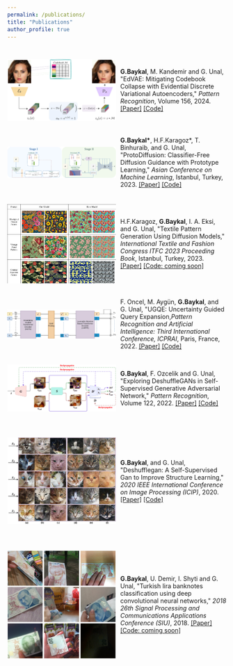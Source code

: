 ```yaml
---
permalink: /publications/
title: "Publications"
author_profile: true
---
```

<style>
img {
  padding-right: 10px;
  padding-bottom: 30px;
  padding-top: 30px;
}
.box {
   display: flex;
   align-items:center;
}
</style>

<div class="box">
  <img style="vertical-align:middle; float: left" src="/assets/images/edvae.png" alt="" width="250">
  <span style=""><b>G.Baykal</b>, M. Kandemir and G. Unal, "EdVAE: Mitigating Codebook Collapse with Evidential Discrete Variational Autoencoders," <em>Pattern Recognition</em>, Volume 156, 2024. <a href="https://www.sciencedirect.com/science/article/pii/S0031320324005430">[Paper]</a> <a href="https://github.com/ituvisionlab/EdVAE">[Code]</a></span>
</div> 

<div class="box">
  <img style="vertical-align:middle; float: left" src="/assets/images/protodiffusion.png" alt="" width="250">
  <span style=""><b>G.Baykal*</b>, H.F.Karagoz*, T. Binhuraib, and G. Unal, "ProtoDiffusion: Classifier-Free Diffusion Guidance with Prototype Learning," <em>Asian Conference on Machine Learning</em>, Istanbul, Turkey, 2023. <a href="https://arxiv.org/abs/2307.01924">[Paper]</a> <a href="https://github.com/ituvisionlab/ProtoDiffusion">[Code]</a></span>
</div>

<div class="box">
  <img style="vertical-align:middle; float: left" src="/assets/images/textile.png" alt="" width="250">
  <span style="">H.F.Karagoz, <b>G.Baykal</b>,  I. A. Eksi, and G. Unal, "Textile Pattern Generation Using Diffusion Models," <em>International Textile and Fashion Congress ITFC 2023 Proceeding Book</em>, Istanbul, Turkey, 2023. <a href="https://arxiv.org/abs/2304.00520">[Paper]</a> <a href="/publications">[Code: coming soon]</a></span>
</div>

<div class="box">
  <img style="vertical-align:middle; float: left" src="/assets/images/ugqe.webp" alt="" width="250">
  <span style="">F. Oncel, M. Aygün, <b>G.Baykal</b>, and G. Unal, "UGQE: Uncertainty Guided Query Expansion,<em>Pattern Recognition and Artificial Intelligence: Third International Conference, ICPRAI</em>, Paris, France, 2022. <a href="https://link.springer.com/chapter/10.1007/978-3-031-09037-0_10">[Paper]</a> <a href="https://github.com/ituvisionlab/ugqe">[Code]</a></span>
</div>

<div class="box">
  <img style="vertical-align:middle; float: left" src="/assets/images/exploring_deshufflegan.jpg" alt="" width="250">
  <span style=""><b>G.Baykal</b>, F. Ozcelik and G. Unal, "Exploring DeshuffleGANs in Self-Supervised Generative Adversarial Network," <em>Pattern Recognition</em>, Volume 122, 2022. <a href="https://www.sciencedirect.com/science/article/pii/S0031320321004167?via%3Dihub">[Paper]</a> <a href="https://github.com/gulcinbaykal/DeshuffleGAN">[Code]</a></span>
</div>

<div class="box">
  <img style="vertical-align:middle; float: left" src="/assets/images/deshufflegan.gif" alt="" width="250">
  <span style=""><b>G.Baykal</b>, and G. Unal, "Deshufflegan: A Self-Supervised Gan to Improve Structure Learning," <em>2020 IEEE International Conference on Image Processing (ICIP)</em>, 2020. <a href="https://ieeexplore.ieee.org/document/9190774">[Paper]</a> <a href="https://github.com/gulcinbaykal/DeshuffleGAN">[Code]</a></span>
</div>

<div class="box">
  <img style="vertical-align:middle; float: left" src="/assets/images/turkish_lira.png" alt="" width="250">
  <span style=""><b>G.Baykal</b>, U. Demir, I. Shyti and G. Unal, "Turkish lira banknotes classification using deep convolutional neural networks," <em>2018 26th Signal Processing and Communications Applications Conference (SIU)</em>, 2018. <a href="https://ieeexplore.ieee.org/document/8404606">[Paper]</a> <a href="/publications">[Code: coming soon]</a></span>
</div>
